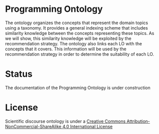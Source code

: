 Programming Ontology
====================
The ontology organizes the concepts that represent the domain topics using a taxonomy. It provides a general indexing scheme that includes similarity knowledge between the concepts representing these topics. As we will show, this similarity knowledge will be exploited by the recommendation strategy. The ontology also links each LO with the concepts that it covers. This information will be used by the recommendation strategy in order to determine the suitability of each LO.

Status
=======
The documentation of the Programming Ontology is under construction

License
=======

Scientific discourse ontology is under a <a rel="license" href="http://creativecommons.org/licenses/by-nc-sa/4.0/">Creative Commons Attribution-NonCommercial-ShareAlike 4.0 International License</a></dl>
